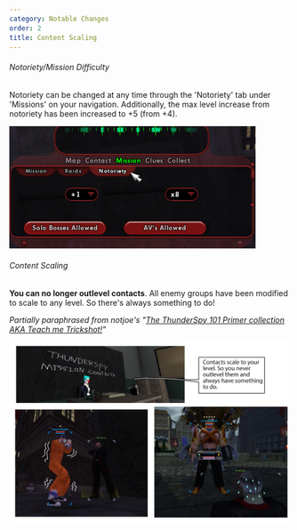 ```yaml
---
category: Notable Changes
order: 2
title: Content Scaling
---
```

###### *Notoriety/Mission Difficulty*

Notoriety can be changed at any time through the 'Notoriety' tab under 'Missions' on your navigation. Additionally, the max level increase from notoriety has been increased to +5 (from +4).

![](/img/uploads/coxg_runxomdgvw.png)


###### Content Scaling

**You can no longer outlevel contacts**. All enemy groups have been modified to scale to any level. So there's always something to do!


*Partially paraphrased from notjoe's "[The ThunderSpy 101 Primer collection AKA Teach me Trickshot!](https://thunderspygaming.boards.net/thread/71/thunderspy-primer-collection-teach-trickshot)"*

![](/img/uploads/51320887186_1a743f7c86_k.jpg)